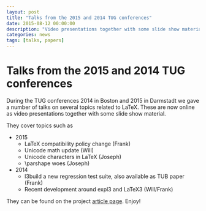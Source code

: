 ```yaml
---
layout: post
title: "Talks from the 2015 and 2014 TUG conferences"
date: 2015-08-12 00:00:00
description: "Video presentations together with some slide show material from the TUG conferences 2014 in Boston and 2015 in Darmstadt. Talks on LaTeX."
categories: news
tags: [talks, papers]
---
```


# Talks from the 2015 and 2014 TUG conferences

During the TUG conferences 2014 in Boston and 2015 in Darmstadt we gave a number of talks on several topics related to LaTeX. These are now online as video presentations together with some slide show material.

They cover topics such as

+ 2015
  + LaTeX compatibility policy change (Frank)
  + Unicode math update (Will)
  + Unicode characters in LaTeX (Joseph)
  + \parshape woes (Joseph)
+ 2014
  + l3build a new regression test suite, also available as TUB paper (Frank)
  + Recent development around expl3 and LaTeX3 (Will/Frank)
            
They can be found on the project [article page]({{site.baseurl}}/publications/). Enjoy! 
